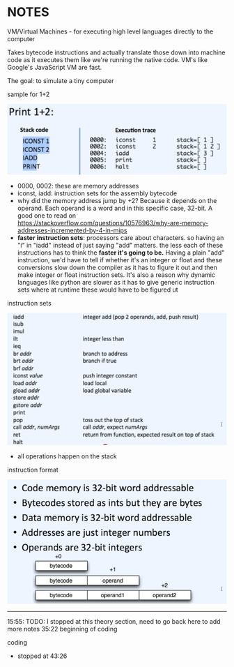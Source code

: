 # NOTES

VM/Virtual Machines - for executing high level languages directly to the computer

Takes bytecode instructions and actually translate those down into machine code as it executes them like we're running the native code. VM's like Google's JavaScript VM are fast.

The goal: to simulate a tiny computer

sample for 1+2

![](01.png)


- 0000, 0002: these are memory addresses
- iconst, iadd: instruction sets for the assembly bytecode
- why did the memory address jump by +2? Because it depends on the operand. Each operand is a word and in this specific case, 32-bit. A good one to read on https://stackoverflow.com/questions/10576963/why-are-memory-addresses-incremented-by-4-in-mips
- **faster instruction sets**: processors care about characters. so having an "i" in "iadd" instead of just saying "add" matters. the less each of these instructions has to think the **faster it's going to be.** Having a plain "add" instruction, we'd have to tell if whether it's an integer or float and these conversions slow down the compiler as it has to figure it out and then make integer or float instruction sets. It's also a reason why dynamic languages like python are slower as it has to give generic instruction sets where at runtime these would have to be figured ut

instruction sets

![](02.png)

- all operations happen on the stack

instruction format

![](03.png)

---

15:55: TODO: I stopped at this theory section, need to go back here to add more notes
35:22 beginning of coding

coding

- stopped at 43:26